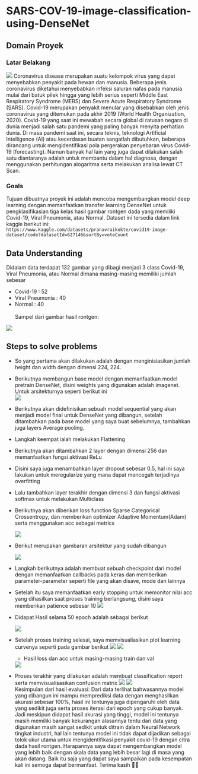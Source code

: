 # SARS-COV-19-image-classification-using-DenseNet
## **Domain Proyek**
### **Latar Belakang** 
<image src='https://github.com/RidwendDev/SARS-COV-19-image-classification-using-DenseNet/blob/main/image/3670887.jpg'>
Coronavirus disease merupakan suatu kelompok virus yang dapat 
menyebabkan penyakit pada hewan dan manusia. Beberapa jenis coronavirus
diketahui menyebabkan infeksi saluran nafas pada manusia mulai dari batuk pilek 
hingga yang lebih serius seperti Middle East Respiratory Syndrome (MERS) dan 
Severe Acute Respiratory Syndrome (SARS). Covid-19 merupakan penyakit 
menular yang disebabkan oleh jenis coronavirus yang ditemukan pada akhir 2019
(World Health Organization, 2020). Covid-19 yang saat ini mewabah secara global 
di ratusan negara di dunia menjadi salah satu pandemi yang paling banyak menyita 
perhatian dunia. Di masa pandemi saat ini, secara teknis, teknologi Artificial Intelligence (AI) atau kecerdasan buatan sangatlah dibutuhkan, beberapa dirancang untuk mengidentifikasi pola pergerakan penyebaran virus Covid-19 (forecasting). Namun banyak hal lain yang juga dapat dilakukan salah satu diantaranya adalah untuk membantu dalam hal diagnosa, dengan menggunakan perhitungan alogaritma serta melakukan analisa lewat CT Scan.

### **Goals**
Tujuan dibuatnya proyek ini adalah mencoba mengembangkan model deep learning dengan memanfaatkan transfer learning DenseNet untuk pengklasifikasian tiga kelas hasil gambar rontgen dada yang memiliki Covid-19, Viral Pneumonia, atau Normal. Dataset ini tersedia dalam link kaggle berikut ini: `https://www.kaggle.com/datasets/pranavraikokte/covid19-image-dataset/code?datasetId=627146&sortBy=voteCount`


## **Data Understanding**
Didalam data terdapat 132 gambar yang dibagi menjadi 3 class Covid-19, Viral Pneumonia, atau Normal dimana masing-masing memiliki jumlah sebesar
- Covid-19 : 52
- Viral Pneumonia : 40 
- Normal : 40 <br><br>
Sampel dari gambar hasil rontgen: <br> 
<image src='https://github.com/RidwendDev/SARS-COV-19-image-classification-using-DenseNet/blob/main/image/ct.png'>
   

## Steps to solve problems
- So yang pertama akan dilakukan adalah dengan menginisiasikan jumlah height dan width dengan dimensi 224, 224.
- Berikutnya membangun base model dengan memanfaatkan model pretrain DenseNet, disini weights yang digunakan adalah imagenet. Untuk arsitekturnya seperti berikut ini<br>
   <img src='https://github.com/RidwendDev/SARS-COV-19-image-classification-using-DenseNet/blob/main/image/demse.png'>
- Berikutnya akan didefinisikan sebuah model sequential yang akan menjadi model final untuk DenseNet yang dibangun, setelah ditambahkan pada base model yang saya buat sebelumnya, tambahkan juga layers Average pooling.
- Langkah keempat ialah melakukan Flattening
- Berikutnya akan ditambahkan 2 layer dengan dimensi 256 dan memanfaatkan fungsi aktivasi ReLu
- Disini saya juga menambahkan layer dropout sebesar 0.5, hal ini saya lakukan untuk meregularize yang mana dapat mencegah terjadinya overfitting
- Lalu tambahkan layer terakhir dengan dimensi 3 dan fungsi aktivasi softmax untuk melakukan Multiclass
- Berikutnya akan diberikan loss function Sparse Categorical Crossentropy, dan memberikan optimizer Adaptive Momentum(Adam) serta menggunakan acc sebagai metrics

   <img src='https://github.com/RidwendDev/SARS-COV-19-image-classification-using-DenseNet/blob/main/image/ars1.png'>
- Berikut merupakan gambaran arsitektur yang sudah dibangun

   <img src='https://github.com/RidwendDev/SARS-COV-19-image-classification-using-DenseNet/blob/main/image/ars2.png'>
- Langkah berikutnya adalah membuat sebuah checkpoint dari model dengan memanfaatkan callbacks pada keras dan memberikan parameter-parameter seperti file yang akan disave, mode dan lainnya
-  Setelah itu saya memanfaatkan early stopping untuk memonitor nilai acc yang dihasilkan saat proses training berlangsung, disini saya memberikan patience sebesar 10
   <img src='https://github.com/RidwendDev/SARS-COV-19-image-classification-using-DenseNet/blob/main/image/callbak.png'>
-  Didapat Hasil selama 50 epoch adalah sebagai berikut
   
   <img src='https://github.com/RidwendDev/SARS-COV-19-image-classification-using-DenseNet/blob/main/image/epoch.png'>
- Setelah proses training selesai, saya memvisualiasikan plot learning curvenya seperti pada gambar berikut
   <img src='https://github.com/RidwendDev/SARS-COV-19-image-classification-using-DenseNet/blob/main/image/1.png'>
   <img src='https://github.com/RidwendDev/SARS-COV-19-image-classification-using-DenseNet/blob/main/image/2.png'>
   * Hasil loss dan acc untuk masing-masing train dan val
   <img src='https://github.com/RidwendDev/SARS-COV-19-image-classification-using-DenseNet/blob/main/image/trainval.png'>
- Proses terakhir yang dilakukan adalah membuat classification report serta memvisualisasikan confusion matrix
   <img src='https://github.com/RidwendDev/SARS-COV-19-image-classification-using-DenseNet/blob/main/image/creport.png'>
   <img src='https://github.com/RidwendDev/SARS-COV-19-image-classification-using-DenseNet/blob/main/image/confmat.png'>
   <br>Kesimpulan dari hasil evaluasi:
      Dari data terlihat bahwasannya model yang dibangun ini mampu memprediksi data dengan menghasilkan akurasi sebesar 100%, hasil ini tentunya juga dipengaruhi oleh data yang sedikit juga serta proses iterasi dari epoch yang cukup banyak. Jadi meskipun didapat hasil akurasi yang tinggi, model ini tentunya masih memiliki banyak kekurangan alasannya tentu dari data yang digunakan masih sangat sedikit untuk ditrain dalam Neural Network tingkat industri, hal lain tentunya model ini tidak dapat dijadikan sebagai tolok ukur utama untuk mengidentifikasi penyakit covid-19 dengan citra dada hasil rontgen. Harapannya saya dapat mengembangkan model yang lebih baik dengan skala data yang lebih besar lagi di masa yang akan datang. Baik itu saja yang dapat saya sampaikan pada kesempatan kali ini semoga dapat bermanfaat. Terima kasih 🙏🏻
   
   
   
   
   
